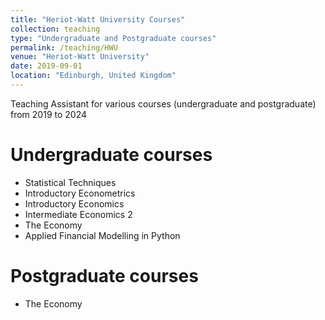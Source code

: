 ```yaml
---
title: "Heriot-Watt University Courses"
collection: teaching
type: "Undergraduate and Postgraduate courses"
permalink: /teaching/HWU
venue: "Heriot-Watt University"
date: 2019-09-01
location: "Edinburgh, United Kingdom"
---
```


Teaching Assistant for various courses (undergraduate and postgraduate) from 2019 to 2024

Undergraduate courses
======
- Statistical Techniques
- Introductory Econometrics
- Introductory Economics
- Intermediate Economics 2
- The Economy
- Applied Financial Modelling in Python

Postgraduate courses
======
- The Economy
